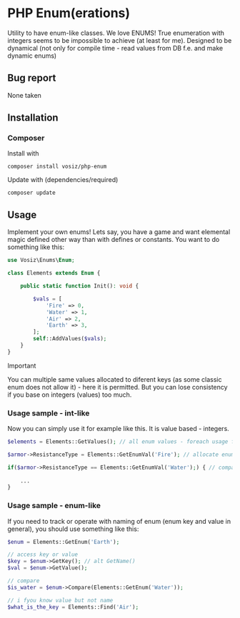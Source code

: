 # PHP Enum(erations)
Utility to have enum-like classes. We love ENUMS!
True enumeration with integers seems to be impossible to achieve (at least for me). 
Designed to be dynamical (not only for compile time - read values from DB f.e. and make dynamic enums)

## Bug report
None taken

## Installation
### Composer
Install with
```
composer install vosiz/php-enum
```

Update with (dependencies/required)
```
composer update
```

## Usage
Implement your own enums!
Lets say, you have a game and want elemental magic defined other way than with defines or constants.
You want to do something like this:

```php
use Vosiz\Enums\Enum;

class Elements extends Enum {

    public static function Init(): void {

        $vals = [
            'Fire' => 0,
            'Water' => 1,
            'Air' => 2,
            'Earth' => 3,
        ];
        self::AddValues($vals);
    } 
}
```

> [!IMPORTANT]
> You can multiple same values allocated to diferent keys (as some classic enum does not allow it) - here it is permitted. But you can lose consistency if you base on integers (values) too much.

### Usage sample - int-like
Now you can simply use it for example like this. It is value based - integers.
```php
$elements = Elements::GetValues(); // all enum values - foreach usage f.e.

$armor->ResistanceType = Elements::GetEnumVal('Fire'); // allocate enum variable

if($armor->ResistanceType == Elements::GetEnumVal('Water');) { // comparation
    
    ...
}
```

### Usage sample - enum-like
If you need to track or operate with naming of enum (enum key and value in general), you should use something like this:

```php
$enum = Elements::GetEnum('Earth');

// access key or value
$key = $enum->GetKey(); // alt GetName()
$val = $enum->GetValue();

// compare
$is_water = $enum->Compare(Elements::GetEnum('Water'));

// i fyou know value but not name
$what_is_the_key = Elements::Find('Air'); 

```